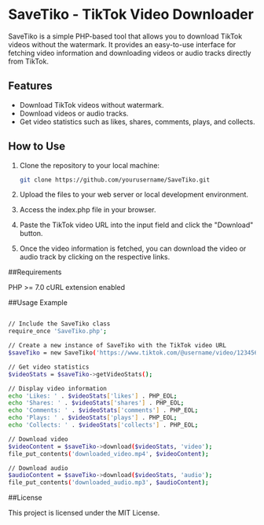 # SaveTiko - TikTok Video Downloader

SaveTiko is a simple PHP-based tool that allows you to download TikTok videos without the watermark. It provides an easy-to-use interface for fetching video information and downloading videos or audio tracks directly from TikTok.

## Features

- Download TikTok videos without watermark.
- Download videos or audio tracks.
- Get video statistics such as likes, shares, comments, plays, and collects.

## How to Use

1. Clone the repository to your local machine:

   ```bash
   git clone https://github.com/yourusername/SaveTiko.git
   ```
2. Upload the files to your web server or local development environment.

3. Access the index.php file in your browser.

4. Paste the TikTok video URL into the input field and click the "Download" button.

5. Once the video information is fetched, you can download the video or audio track by clicking on the respective links.
   
##Requirements

PHP >= 7.0
cURL extension enabled

##Usage Example

   ```bash

   // Include the SaveTiko class
   require_once 'SaveTiko.php';

   // Create a new instance of SaveTiko with the TikTok video URL
   $saveTiko = new SaveTiko('https://www.tiktok.com/@username/video/1234567890');

   // Get video statistics
   $videoStats = $saveTiko->getVideoStats();

   // Display video information
   echo 'Likes: ' . $videoStats['likes'] . PHP_EOL;
   echo 'Shares: ' . $videoStats['shares'] . PHP_EOL;
   echo 'Comments: ' . $videoStats['comments'] . PHP_EOL;
   echo 'Plays: ' . $videoStats['plays'] . PHP_EOL;
   echo 'Collects: ' . $videoStats['collects'] . PHP_EOL;

   // Download video
   $videoContent = $saveTiko->download($videoStats, 'video');
   file_put_contents('downloaded_video.mp4', $videoContent);

   // Download audio
   $audioContent = $saveTiko->download($videoStats, 'audio');
   file_put_contents('downloaded_audio.mp3', $audioContent);


   ```

##License

This project is licensed under the MIT License.

